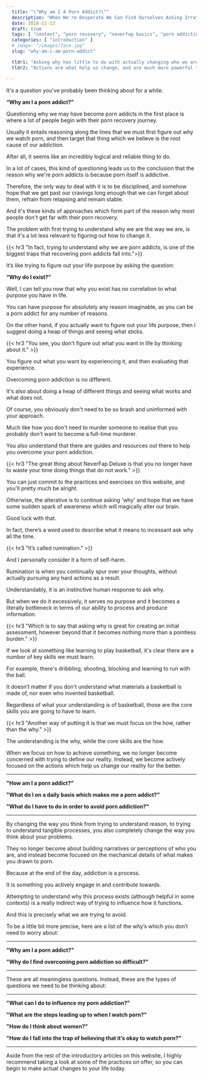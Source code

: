```yaml
---
  title: "\"Why am I A Porn Addict?\""
  description: "When We're Desperate We Can Find Ourselves Asking Irrational Questions And Attempting To Try And Understand Why We May Be A Porn Addict Is One Of Them."
  date: 2018-11-13
  draft: true
  tags: [ "context", "porn recovery", "neverfap basics", "porn addiction", "addiction", "awareness", "nofap", "neverfap", "neverfap deluxe", "neverfap basics", "nofap alternative" ]
  categories: [ "introduction" ]
  # image: "/images/face.jpg"
  slug: "why-am-i-am-porn-addict"

  tldr1: "Asking why has little to do with actually changing who we are."
  tldr2: "Actions are what help us change, and are much more powerful than rationalisations."

---
```


It's a question you've probably been thinking about for a while.

**“Why am I a porn addict?”**

Questioning why we may have become porn addicts in the first place is where a lot of people begin with their porn recovery journey.

Usually it entails reasoning along the lines that we must first figure out why we watch porn, and then target that thing which we believe is the root cause of our addiction.

After all, it seems like an incredibly logical and reliable thing to do.

In a lot of cases, this kind of questioning leads us to the conclusion that the reason why we're porn addicts is because porn itself is addictive.

Therefore, the only way to deal with it is to be disciplined, and somehow hope that we get past our cravings long enough that we can forget about them, refrain from relapsing and remain stable.

And it's these kinds of approaches which form part of the reason why most people don't get far with their porn recovery.

The problem with first trying to understand why we are the way we are, is that it's a lot less relevant to figuring out how to change it. 

{{< hr3 "In fact, trying to understand why we are porn addicts, is one of the biggest traps that recovering porn addicts fall into.">}}

It’s like trying to figure out your life purpose by asking the question:

**“Why do I exist?”**

Well, I can tell you now that why you exist has no correlation to what purpose you have in life. 

You can have purpose for absolutely any reason imaginable, as you can be a porn addict for any number of reasons. 

On the other hand, if you actually want to figure out your life purpose, then I suggest doing a heap of things and seeing what sticks.


{{< hr3 "You see, you don't figure out what you want in life by thinking about it." >}}


You figure out what you want by experiencing it, and then evaluating that experience.

Overcoming porn addiction is no different. 

It's also about doing a heap of different things and seeing what works and what does not.

Of course, you obviously don't need to be so brash and uninformed with your approach.

Much like how you don't need to murder someone to realise that you probably don't want to become a full-time murderer. 

You also understand that there are guides and resources out there to help you overcome your porn addiction. 


{{< hr3 "The great thing about NeverFap Deluxe is that you no longer have to waste your time doing things that do not work." >}}
 

You can just commit to the practices and exercises on this website, and you'll pretty much be alright. 

Otherwise, the alterative is to continue asking 'why' and hope that we have some sudden spark of awareness which will magically alter our brain.

Good luck with that.

In fact, there’s a word used to describe what it means to incessant ask why all the time. 


{{< hr3 "It’s called rumination." >}}

And I personally consider it a form of self-harm.

Rumination is when you continually spur over your thoughts, without actually pursuing any hard actions as a result.

Understandably, it is an instinctive human response to ask why. 

But when we do it excessively, it serves no purpose and it becomes a literally bottleneck in terms of our ability to process and produce information. 


{{< hr3 "Which is to say that asking why is great for creating an initial assessment, however beyond that it becomes nothing more than a pointless burden." >}}


If we look at something like learning to play basketball, it's clear there are a number of key skills we must learn. 

For example, there's dribbling, shooting, blocking and learning to run with the ball. 

It doesn’t matter if you don't understand what materials a basketball is made of, nor even who invented basketball. 

Regardless of what your understanding is of basketball, those are the core skills you are going to have to learn.  

<!-- Which is to say that while dribbling is important, practicing dribbling  -->

<!-- 

 is something which may help you better understand those skills, however the core skills themselves are undeniable.

 -->

{{< hr3 "Another way of putting it is that we must focus on the how, rather than the why." >}}


The understanding is the why, while the core skills are the how.

When we focus on how to achieve something, we no longer become concerned with trying to define our reality. Instead, we become actively focused on the actions which help us change our reality for the better. 

<hr class="hrul"/>

**"How am I a porn addict?"** 

**"What do I on a daily basis which makes me a porn addict?"** 

**"What do I have to do in order to avoid porn addiction?"**

<hr class="hrul__bottom"/>

By changing the way you think from trying to understand reason, to trying to understand tangible processes, you also completely change the way you think about your problems. 

They no longer become about building narratives or perceptions of who you are, and instead become focused on the mechanical details of what makes you drawn to porn.

Because at the end of the day, addiction is a process. 

It is something you actively engage in and contribute towards. 

Attempting to understand why this process exists (although helpful in some contexts) is a really indirect way of trying to influence how it functions. 

And this is precisely what we are trying to avoid. 

To be a little bit more precise, here are a list of the why’s which you don’t need to worry about:

<hr class="hrul"/>

**"Why am I a porn addict?"**

**"Why do I find overcoming porn addiction so difficult?"**

<hr class="hrul__bottom"/>

These are all meaningless questions. Instead, these are the types of questions we need to be thinking about:

<hr class="hrul"/>

**"What can I do to influence my porn addiction?"**

**"What are the steps leading up to when I watch porn?"**

**"How do I think about women?"**

**"How do I fall into the trap of believing that it’s okay to watch porn?"**

<hr class="hrul__bottom"/>

Aside from the rest of the introductory articles on this website, I highly recommend taking a look at some of the practices on offer, so you can begin to make actual changes to your life today.



